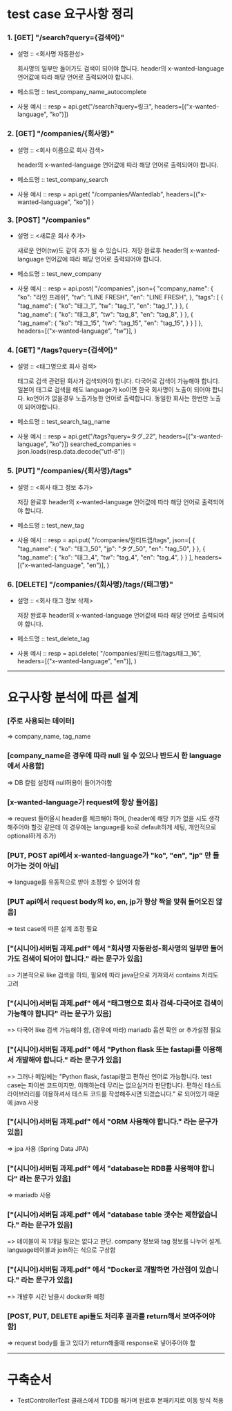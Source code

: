 # test case 요구사항 정리

### 1. [GET] "/search?query={검색어}"
* 설명 :: <회사명 자동완성>

  회사명의 일부만 들어가도 검색이 되어야 합니다.
  header의 x-wanted-language 언어값에 따라 해당 언어로 출력되어야 합니다.
* 메소드명 :: test_company_name_autocomplete
* 사용 예시 :: resp = api.get("/search?query=링크", headers=[("x-wanted-language", "ko")])
 
### 2. [GET] "/companies/{회사명}"
* 설명 :: <회사 이름으로 회사 검색>

  header의 x-wanted-language 언어값에 따라 해당 언어로 출력되어야 합니다.
* 메소드명 :: test_company_search
* 사용 예시 :: resp = api.get(
  "/companies/Wantedlab", headers=[("x-wanted-language", "ko")]
  )

### 3. [POST] "/companies"
* 설명 :: <새로운 회사 추가>

  새로운 언어(tw)도 같이 추가 될 수 있습니다.
  저장 완료후 header의 x-wanted-language 언어값에 따라 해당 언어로 출력되어야 합니다.
* 메소드명 :: test_new_company
* 사용 예시 :: resp = api.post(
  "/companies",
  json={
  "company_name": {
  "ko": "라인 프레쉬",
  "tw": "LINE FRESH",
  "en": "LINE FRESH",
  },
  "tags": [
  {
  "tag_name": {
  "ko": "태그_1",
  "tw": "tag_1",
  "en": "tag_1",
  }
  },
  {
  "tag_name": {
  "ko": "태그_8",
  "tw": "tag_8",
  "en": "tag_8",
  }
  },
  {
  "tag_name": {
  "ko": "태그_15",
  "tw": "tag_15",
  "en": "tag_15",
  }
  }
  ]
  },
  headers=[("x-wanted-language", "tw")],
  )

### 4. [GET] "/tags?query={검색어}"
* 설명 :: <태그명으로 회사 검색>

  태그로 검색 관련된 회사가 검색되어야 합니다.
  다국어로 검색이 가능해야 합니다.
  일본어 태그로 검색을 해도 language가 ko이면 한국 회사명이 노출이 되어야 합니다.
  ko언어가 없을경우 노출가능한 언어로 출력합니다.
  동일한 회사는 한번만 노출이 되어야합니다.
* 메소드명 :: test_search_tag_name
* 사용 예시 :: resp = api.get("/tags?query=タグ_22", headers=[("x-wanted-language", "ko")])
  searched_companies = json.loads(resp.data.decode("utf-8"))

### 5. [PUT] "/companies/{회사명}/tags"
* 설명 :: <회사 태그 정보 추가>

  저장 완료후 header의 x-wanted-language 언어값에 따라 해당 언어로 출력되어야 합니다.
* 메소드명 :: test_new_tag
* 사용 예시 :: resp = api.put(
  "/companies/원티드랩/tags",
  json=[
  {
  "tag_name": {
  "ko": "태그_50",
  "jp": "タグ_50",
  "en": "tag_50",
  }
  },
  {
  "tag_name": {
  "ko": "태그_4",
  "tw": "tag_4",
  "en": "tag_4",
  }
  }
  ],
  headers=[("x-wanted-language", "en")],
  )

### 6. [DELETE] "/companies/{회사명}/tags/{태그명}"
* 설명 :: <회사 태그 정보 삭제>

  저장 완료후 header의 x-wanted-language 언어값에 따라 해당 언어로 출력되어야 합니다.
* 메소드명 :: test_delete_tag
* 사용 예시 :: resp = api.delete(
   "/companies/원티드랩/tags/태그_16",
   headers=[("x-wanted-language", "en")],
   )

---------------
# 요구사항 분석에 따른 설계

### [주로 사용되는 데이터]
=> company_name, tag_name

### [company_name은 경우에 따라 null 일 수 있으나 반드시 한 language에서 사용함]
=> DB 칼럼 설정때 null허용이 들어가야함

### [x-wanted-language가 request에 항상 들어옴]
=> request 들어올시 header를 체크해야 하며, (header에 해당 키가 없을 시도 생각해주어야 할것 같은데 이 경우에는 language를 ko로 default하게 세팅, 개인적으로 optional하게 추가)

### [PUT, POST api에서 x-wanted-language가 "ko", "en", "jp" 만 들어가는 것이 아님]
=> language를 유동적으로 받아 조정할 수 있어야 함

### [PUT api에서 request body의 ko, en, jp가 항상 짝을 맞춰 들어오진 않음]
=> test case에 따른 설계 조정 필요

### ["(시니어)서버팀 과제.pdf" 에서 "회사명 자동완성-회사명의 일부만 들어가도 검색이 되어야 합니다." 라는 문구가 있음]
=> 기본적으로 like 검색을 하되, 필요에 따라 java단으로 가져와서 contains 처리도 고려

### ["(시니어)서버팀 과제.pdf" 에서 "태그명으로 회사 검색-다국어로 검색이 가능해야 합니다" 라는 문구가 있음]
=> 다국어 like 검색 가능해야 함, (경우에 따라) mariadb 옵션 확인 or 추가설정 필요

### ["(시니어)서버팀 과제.pdf" 에서 "Python flask 또는 fastapi를 이용해서 개발해야 합니다." 라는 문구가 있음]
=> 그러나 메일에는 "Python flask, fastapi말고 편하신 언어로 가능합니다. test case는 파이썬 코드이지만, 이해하는데 무리는 없으실거라 판단합니다. 편하신 테스트 라이브러리를 이용하셔서 테스트 코드를 작성해주시면 되겠습니다." 로 되어있기 때문에 java 사용

### ["(시니어)서버팀 과제.pdf" 에서 "ORM 사용해야 합니다." 라는 문구가 있음]
=> jpa 사용 (Spring Data JPA)

### ["(시니어)서버팀 과제.pdf" 에서 "database는 RDB를 사용해야 합니다" 라는 문구가 있음]
=> mariadb 사용

### ["(시니어)서버팀 과제.pdf" 에서 "database table 갯수는 제한없습니다." 라는 문구가 있음]
 => 테이블이 꼭 1개일 필요는 없다고 판단. company 정보와 tag 정보를 나누어 설계. language테이블과 join하는 식으로 구상함

### ["(시니어)서버팀 과제.pdf" 에서 "Docker로 개발하면 가산점이 있습니다." 라는 문구가 있음]
=> 개발후 시간 남을시 docker화 예정

### [POST, PUT, DELETE api들도 처리후 결과를 return해서 보여주어야 함]
=> request body를 들고 있다가 return해줄때 response로 넣어주어야 함

---------------
# 구축순서
* TestControllerTest 클래스에서 TDD를 해가며 완료후 본패키지로 이동 방식 적용
